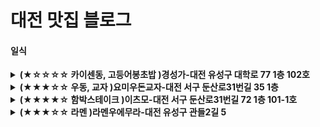 # 대전 맛집 블로그


#### 일식

<details>
  <summary><b>(★☆☆☆☆ 카이센동, 고등어봉초밥 )경성가-대전 유성구 대학로 77 1층 102호</b></summary>
  <div markdown="1">
    <ul>
      <li> 밥이 상당히 질다. 회는 맛있지만, 회는 맛없기 어렵다. The rice is very tough. The sashimi is tasty, but it's hard for it to be not delicious. </li>
      <img src="./asset/photo.jpeg" width=70%>
      <img src="./asset/photo1.jpeg" width=70%>
    </ul>
  </div>
</details>

<details>
  <summary><b>(★★★☆☆ 우동, 교자 )요미우돈교자-대전 서구 둔산로31번길 35 1층</b></summary>
  <div markdown="1">
    <ul>
      <li> 우동과 같이 나오는 소스 모두 맛이 보통이었다. 만두는 맛있었으나, 비비고 왕교자와 맛이 비슷하다. 만약 이 식당이 집과 가까우면 한두번 가겠지만, 그렇지 않다면 가지 않을 것이다. The taste of the udon and its sauce was average. The dumplings were good, but their taste was similar to Bibigo's large dumplings. If this restaurant were close to my home, I would go there occasionally; otherwise, I would not.</li>
      <img src="./asset/imgimg.jpeg" width=70%>
      <img src="./asset/imgimg2.jpeg" width=70%>
      <img src="./asset/imgimg3.jpeg" width=70%>
    </ul>
  </div>
</details>

<details>
  <summary><b>(★★★★☆ 함박스테이크 )이츠모-대전 서구 둔산로31번길 72 1층 101-1호</b></summary>
  <div markdown="1">
    <ul>
      <li>한국에서 먹어본 함박중 맛있는 편이었다. 하지만  나는 함박 싫어한다.</li>
      <img src="./asset/meat1.jpeg" width=70%>
      <img src="./asset/meat2.jpeg" width=70%>
      <img src="./asset/meat3.jpeg" width=70%>
    </ul>
  </div>
</details>

<details>
  <summary><b>(★★★☆☆ 라멘 )라멘우에무라-대전 유성구 관들2길 5</b></summary>
  <div markdown="1">
    <ul>
      <li>평범한 탄탄멘, 마제소바, 그리고 라멘. 하지만 양은 많다.</li>
      <img src="./asset/ramen.jpeg" width=70%>
      <img src="./asset/ramen2.jpeg" width=70%>
      <img src="./asset/ramen3.jpeg" width=70%>
    </ul>
  </div>
</details>

